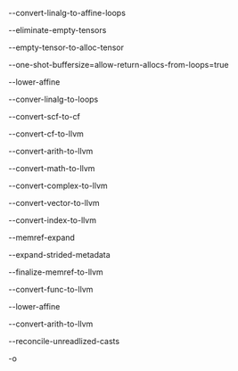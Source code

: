 --convert-linalg-to-affine-loops

--eliminate-empty-tensors

--empty-tensor-to-alloc-tensor

--one-shot-buffersize=allow-return-allocs-from-loops=true

--lower-affine

--conver-linalg-to-loops

--convert-scf-to-cf

--convert-cf-to-llvm

--convert-arith-to-llvm

--convert-math-to-llvm

--convert-complex-to-llvm

--convert-vector-to-llvm

--convert-index-to-llvm

--memref-expand

--expand-strided-metadata

--finalize-memref-to-llvm

--convert-func-to-llvm

--lower-affine

--convert-arith-to-llvm

--reconcile-unreadlized-casts

-o
